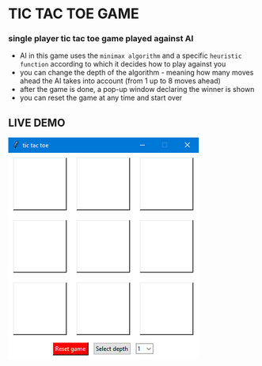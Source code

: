 # TIC TAC TOE GAME

### single player tic tac toe game played against AI
- AI in this game uses the `minimax algorithm` and a specific `heuristic function` according to which it decides how to play against you
- you can change the depth of the algorithm - meaning how many moves ahead the AI takes into account (from 1 up to 8 moves ahead)
- after the game is done, a pop-up window declaring the winner is shown
- you can reset the game at any time and start over

## LIVE DEMO
[![Watch the video](initial_state.PNG)](https://youtu.be/tVZEN965ctM)
